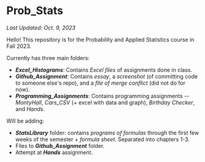 # Prob_Stats
*Last Updated: Oct. 9, 2023*

Hello! This repository is for the Probability and Applied Statistics course in Fall 2023.

Currently has three main folders:
- ***Excel_Histograms***: Contains *Excel files* of assignments done in class.
- ***Github_Assignment***: Contains *essay*, a *screenshot* (of committing code to someone else's repo), and a *file of merge conflict* (did not do for now).
- ***Programming_Assignments***: Contains programming assignments -- *MontyHall*, *Cars_CSV* (+ excel with data and graph), *Birthday Checker*, and *Hands*.

Will be adding:
- ***StatsLibrary*** folder: contains *programs of formulas* through the first few weeks of the semester + *formula sheet*. Separated into chapters 1-3.
- Files to ***Github_Assignment*** folder.
- Attempt at ***Hands*** assignment.
